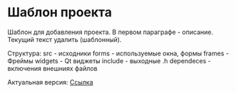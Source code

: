 Шаблон проекта
==============

Шаблон для добавления проекта. В первом параграфе - описание. Текущий
текст удалить (шаблонный).

Структура:
src - исходники
  forms - используемые окна, формы
    frames - Фреймы 
    widgets - Qt виджеты
include - выходные .h
dependeces - включения внешниях файлов

Актуальная версия: [Ссылка]()
